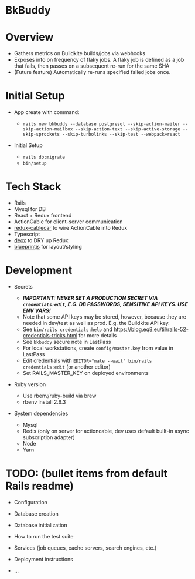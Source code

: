 # BkBuddy

# Overview

* Gathers metrics on Buildkite builds/jobs via webhooks
* Exposes info on frequency of flaky jobs.  A flaky job is defined as a
  job that fails, then passes on a subsequent re-run for the same SHA
* (Future feature) Automatically re-runs specified failed jobs once.

# Initial Setup

* App create with command:
  * `rails new bkbuddy --database postgresql --skip-action-mailer --skip-action-mailbox --skip-action-text --skip-active-storage --skip-sprockets --skip-turbolinks --skip-test --webpack=react`

* Initial Setup
  * `rails db:migrate`
  * `bin/setup`

# Tech Stack

* Rails
* Mysql for DB
* React + Redux frontend
* ActionCable for client-server communication
* [redux-cablecar](https://github.com/ndhays/redux-cablecar) to wire ActionCable into Redux
* Typescript
* [deox](https://deox.js.org/) to DRY up Redux
* [blueprintjs](https://blueprintjs.com/) for layout/styling

# Development

* Secrets
  * ***IMPORTANT: NEVER SET A PRODUCTION SECRET VIA `credentials:edit`, E.G. DB PASSWORDS, SENSITIVE API KEYS.  USE ENV VARS!***
  * Note that some API keys may be stored, however, because they are needed in dev/test as well as prod.  E.g. the Buildkite API key.
  * See `bin/rails credentials:help` and https://blog.eq8.eu/til/rails-52-credentials-tricks.html for more details
  * See `bkbuddy` secure note in LastPass
  * For local workstations, create `config/master.key` from value in LastPass
  * Edit credentials with `EDITOR="mate --wait" bin/rails credentials:edit` (or another editor)
  * Set RAILS_MASTER_KEY on deployed environments

* Ruby version
  * Use rbenv/ruby-build via brew
  * rbenv install 2.6.3

* System dependencies
  * Mysql
  * Redis (only on server for actioncable, dev uses default built-in async subscription adapter)
  * Node
  * Yarn


# TODO: (bullet items from default Rails readme)

* Configuration

* Database creation

* Database initialization

* How to run the test suite

* Services (job queues, cache servers, search engines, etc.)

* Deployment instructions

* ...

